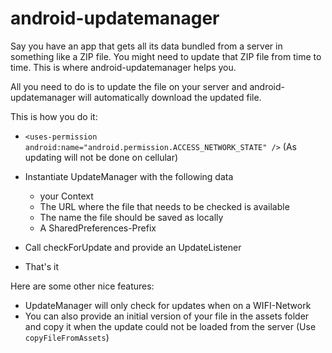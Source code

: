 android-updatemanager
=====================

Say you have an app that gets all its data bundled from a server in something like a ZIP file.
You might need to update that ZIP file from time to time. This is where android-updatemanager
helps you.

All you need to do is to update the file on your server and android-updatemanager will automatically download
the updated file.

This is how you do it:

* `<uses-permission android:name="android.permission.ACCESS_NETWORK_STATE" />` (As updating will not be done on cellular)

* Instantiate UpdateManager with the following data
	- your Context
	- The URL where the file that needs to be checked is available
	- The name the file should be saved as locally
	- A SharedPreferences-Prefix
	
* Call checkForUpdate and provide an UpdateListener

* That's it

Here are some other nice features:

- UpdateManager will only check for updates when on a WIFI-Network
- You can also provide an initial version of your file in the assets folder and copy it when the update could not be loaded from the server (Use `copyFileFromAssets`)
